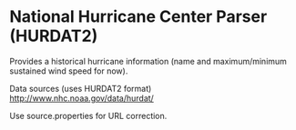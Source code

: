 National Hurricane Center Parser (HURDAT2)
==========

Provides a historical hurricane information (name and maximum/minimum sustained wind speed for now). <br>

Data sources (uses HURDAT2 format) http://www.nhc.noaa.gov/data/hurdat/ <br>

Use source.properties for URL correction. <br>

